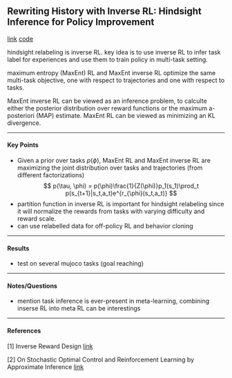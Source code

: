 ## Rewriting History with Inverse RL: Hindsight Inference for Policy Improvement

[link](https://arxiv.org/pdf/2002.11089.pdf)
[code]()

<!-- ***************************************************** -->
hindsight relabeling is inverse RL. key idea is to use inverse RL to infer task label for experiences and use them to train policy in multi-task setting.

maximum entropy (MaxEnt) RL and MaxEnt inverse RL optimize the same multi-task objective, one with respect to trajectories and one with respect to tasks.

MaxEnt inverse RL can be viewed as an inference problem, to calculte either the posterior distribution over reward functions or the maximum a-posteriori (MAP) estimate. MaxEnt RL can be viewed as minimizing an KL divergence.  

<!-- ***************************************************** -->
---
#### Key Points

- Given a prior over tasks $p(\phi)$, MaxEnt RL and MaxEnt inverse RL are maximizing the joint distribution over tasks and trajectories (from different factorizations) 
$$
p(\tau, \phi) = p(\phi)\frac{1}{Z(\phi)}p_1(s_1)\prod_t p(s_{t+1}|s_t,a_t)e^{r_{\phi}(s_t,a_t)}
$$
- partition function in inverse RL is important for hindsight relabeling since it will normalize the rewards from tasks with varying difficulty and reward scale.
- can use relabelled data for off-policy RL and behavior cloning

<!-- ***************************************************** -->
---
#### Results

- test on several mujoco tasks (goal reaching)

<!-- ***************************************************** -->
---
#### Notes/Questions

- mention task inference is ever-present in meta-learning, combining inserse RL into meta RL can be interestings

<!-- ***************************************************** -->
---
#### References

[1] Inverse Reward Design [link](https://arxiv.org/pdf/1711.02827.pdf)

[2] On Stochastic Optimal Control and Reinforcement
Learning by Approximate Inference [link](https://ipvs.informatik.uni-stuttgart.de/mlr/papers/12-rawlik-RSS.pdf)


